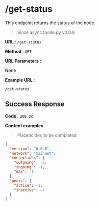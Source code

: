 # /get-status

This endpoint returns the status of the node.

> Since async tnode.py v0.0.8

**URL** : `/get-status`

**Method** : `GET`

**URL Parameters** : 

None

**Example URL** : 
```
/get-status
```

## Success Response

**Code** : `200 OK`

**Content examples**

> Placeholder, to be completed

```json
{
  "version": "0.0.8", 
  "network": "mainnet", 
  "connections": {
    "outgoing": -1, 
    "ingoing": -1, 
    "max": -1
  },
  "peers": {
    "active": -1,
    "inactive": -1
  }
}
```
